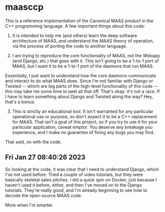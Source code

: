 # maasccp

This is a reference implementation of the Canonical MAAS product in the C++ programming language.  A few important things about this code:

1. It is intended to help me (and others) learn the deep software architecture of MAAS, and understand the MAAS theory of operation, via the process of porting the code to another language.

2. I am trying to reproduce the core functionality of MAAS, not the Webapp (and Django, etc.) that goes with it.  This isn't going to be a 1-to-1 port of MAAS, but I want it to be a 1-to-1 port of the daemons that run MAAS.

Essentially, I just want to understand how the core daemons communicate and interact to do what MAAS does.  Since I'm not familiar with Django or Twisted -- which are big parts of the high-level functionality of this code -- this may take me some time to peel all that off. That's okay: it's not a race.  If I have to learn something about Django and Twisted along the way?  Hey, that's a bonus.

3. This is strictly an educational tool.  It isn't warranted for any particular operational use or purpose, so don't expect it to be a C++ replacement for MAAS.  That isn't a goal of this project, so if you try to use it for your particular application, caveat emptor: You deserve any breakage you experience, and I make no guarantee of fixing any bugs you may find.

That said, on with the code.

## Fri Jan 27 08:40:26 2023

So looking at the code, it was clear that I need to understand Django, which I've not used before.  Tried a couple of video tutorials, but they were basically skeletal sales pitches.  I did a quick spin on Docker, just because I haven't used it before, either, and then I've moved on to the Django tutorials.  They're really good, and I'm already beginning to see how to decode the open-source MAAS code.  

More when I'm smarter.

